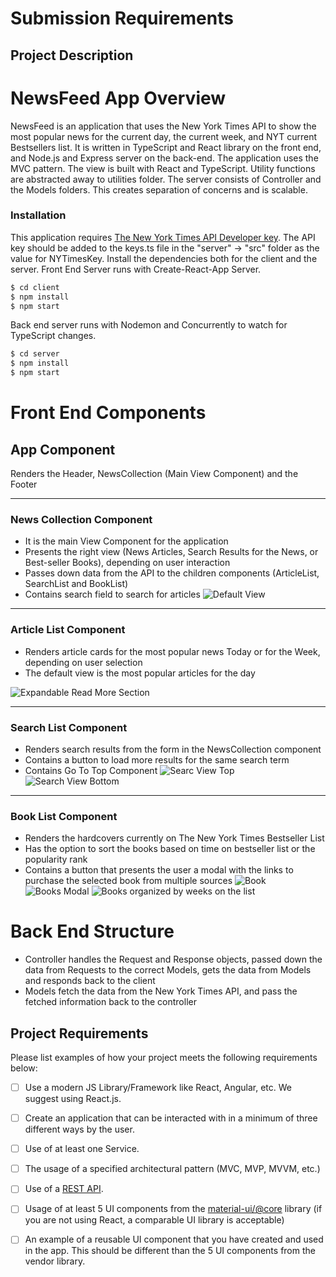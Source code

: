 # Submission Requirements
## Project Description
# NewsFeed App Overview
NewsFeed is an application that uses the New York Times API to show the most popular news for the current day, the current week, and NYT current Bestsellers list. It is written in TypeScript and React library on the front end, and Node.js and Express server on the back-end. The application uses the MVC pattern. The view is built with React and TypeScript. Utility functions are abstracted away to utilities folder. The server consists of Controller and the Models folders. This creates separation of concerns and is scalable.

### Installation
This application requires [The New York Times API Developer key](https://developer.nytimes.com/get-started). The API key should be added to the keys.ts file in the "server" -> "src" folder as the value for NYTimesKey.
Install the dependencies both for the client and the server.
Front End Server runs with Create-React-App Server.
```sh
$ cd client
$ npm install
$ npm start
```

Back end server runs with Nodemon and Concurrently to watch for TypeScript changes.
```sh
$ cd server
$ npm install
$ npm start
```

# Front End Components

## App Component
Renders the Header, NewsCollection (Main View Component) and the Footer
______________________________
 ### News Collection Component
- It is the main View Component for the application
- Presents the right view (News Articles, Search Results for the News, or Best-seller Books), depending on user interaction
- Passes down data from the API to the children components (ArticleList, SearchList and BookList)
- Contains search field to search for articles
![Default View](https://github.com/ychamanova/newsfeed_app/blob/main/screenshots/main-view.png)
______________________________
 ### Article List Component
- Renders article cards for the most popular news Today or for the Week, depending on user selection
- The default view is the most popular articles for the day

![Expandable Read More Section](https://github.com/ychamanova/newsfeed_app/blob/main/screenshots/news-read-more.png)
____________________________
### Search List Component
- Renders search results from the form in the NewsCollection component
- Contains a button to load more results for the same search term
- Contains Go To Top Component
![Searc View Top](./screenshots/search-view-top.png)
![Search View Bottom](./screenshots/search-view-bottom.png)
____________________________
 ### Book List Component
- Renders the hardcovers currently on The New York Times Bestseller List
- Has the option to sort the books based on time on bestseller list or the popularity rank
- Contains a button that presents the user a modal with the links to purchase the selected book from multiple sources
![Book](./screenshots/book.png)
![Books Modal](./screenshots/books-modal.png)
![Books organized by weeks on the list](./screenshots/books-view-by-week.png)

# Back End Structure
- Controller handles the Request and Response objects, passed down the data from Requests to the correct Models, gets the data from Models and responds back to the client
- Models fetch the data from the New York Times API, and pass the fetched information back to the controller




## Project Requirements
Please list examples of how your project meets the following requirements below:
- [ ] Use a modern JS Library/Framework like React, Angular, etc. We suggest using React.js.

- [ ] Create an application that can be interacted with in a minimum of three different ways by the user.

- [ ] Use of at least one Service.

- [ ] The usage of a specified architectural pattern (MVC, MVP, MVVM,  etc.)

- [ ] Use of a [REST API](https://medium.com/@arteko/the-best-way-to-use-rest-apis-in-swift-95e10696c980).
- [ ] Usage of at least 5 UI components from the [material-ui/@core](https://material-ui.com/) library (if you are not using React, a comparable UI library is acceptable)

- [ ] An example of a reusable UI component that you have created and used in the app. This should be different than the 5 UI components from the vendor library.
